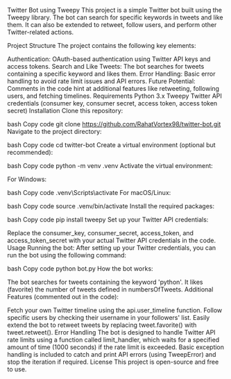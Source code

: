 Twitter Bot using Tweepy
This project is a simple Twitter bot built using the Tweepy library. The bot can search for specific keywords in tweets and like them. It can also be extended to retweet, follow users, and perform other Twitter-related actions.

Project Structure
The project contains the following key elements:

Authentication: OAuth-based authentication using Twitter API keys and access tokens.
Search and Like Tweets: The bot searches for tweets containing a specific keyword and likes them.
Error Handling: Basic error handling to avoid rate limit issues and API errors.
Future Potential: Comments in the code hint at additional features like retweeting, following users, and fetching timelines.
Requirements
Python 3.x
Tweepy
Twitter API credentials (consumer key, consumer secret, access token, access token secret)
Installation
Clone this repository:

bash
Copy code
git clone https://github.com/RahatVortex98/twitter-bot.git
Navigate to the project directory:

bash
Copy code
cd twitter-bot
Create a virtual environment (optional but recommended):

bash
Copy code
python -m venv .venv
Activate the virtual environment:

For Windows:

bash
Copy code
.venv\Scripts\activate
For macOS/Linux:

bash
Copy code
source .venv/bin/activate
Install the required packages:

bash
Copy code
pip install tweepy
Set up your Twitter API credentials:

Replace the consumer_key, consumer_secret, access_token, and access_token_secret with your actual Twitter API credentials in the code.
Usage
Running the bot: After setting up your Twitter credentials, you can run the bot using the following command:

bash
Copy code
python bot.py
How the bot works:

The bot searches for tweets containing the keyword 'python'.
It likes (favorite) the number of tweets defined in numbersOfTweets.
Additional Features (commented out in the code):

Fetch your own Twitter timeline using the api.user_timeline function.
Follow specific users by checking their username in your followers' list.
Easily extend the bot to retweet tweets by replacing tweet.favorite() with tweet.retweet().
Error Handling
The bot is designed to handle Twitter API rate limits using a function called limit_handler, which waits for a specified amount of time (1000 seconds) if the rate limit is exceeded.
Basic exception handling is included to catch and print API errors (using TweepError) and stop the iteration if required.
License
This project is open-source and free to use.

